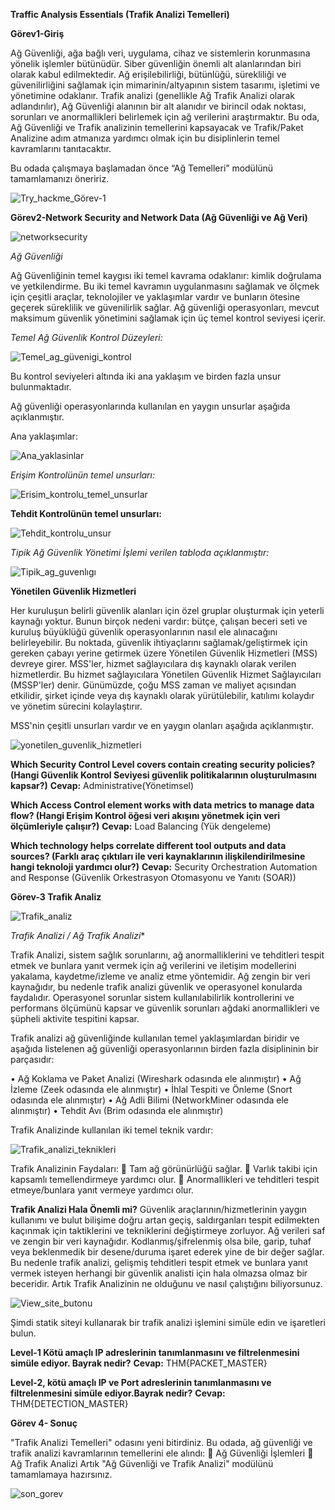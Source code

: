 **Traffic Analysis Essentials (Trafik Analizi Temelleri)**

**Görev1-Giriş**

Ağ Güvenliği, ağa bağlı veri, uygulama, cihaz ve sistemlerin korunmasına yönelik işlemler bütünüdür. 
Siber güvenliğin önemli alt alanlarından biri olarak kabul edilmektedir. 
Ağ erişilebilirliği, bütünlüğü, sürekliliği ve güvenilirliğini sağlamak için mimarinin/altyapının sistem tasarımı, işletimi ve yönetimine odaklanır.
Trafik analizi (genellikle Ağ Trafik Analizi olarak adlandırılır), Ağ Güvenliği alanının bir alt alanıdır ve birincil odak noktası, sorunları ve anormallikleri belirlemek için ağ verilerini araştırmaktır.
Bu oda, Ağ Güvenliği ve Trafik analizinin temellerini kapsayacak ve Trafik/Paket Analizine adım atmanıza yardımcı olmak için bu disiplinlerin temel kavramlarını tanıtacaktır. 

Bu odada çalışmaya başlamadan önce “Ağ Temelleri” modülünü tamamlamanızı öneririz.

![Try_hackme_Görev-1](https://github.com/user-attachments/assets/c904c7e4-cbaa-4b53-99f3-83862dc11da0)


**Görev2-Network Security and Network Data (Ağ Güvenliği ve Ağ Veri)**


![networksecurity](https://github.com/user-attachments/assets/beaa79bd-203e-429b-bc65-7647b841ce69)

*Ağ Güvenliği*

Ağ Güvenliğinin temel kaygısı iki temel kavrama odaklanır: kimlik doğrulama ve yetkilendirme. 
Bu iki temel kavramın uygulanmasını sağlamak ve ölçmek için çeşitli araçlar, teknolojiler ve yaklaşımlar vardır ve bunların ötesine geçerek süreklilik ve güvenilirlik sağlar. 
Ağ güvenliği operasyonları, mevcut maksimum güvenlik yönetimini sağlamak için üç temel kontrol seviyesi içerir.

*Temel Ağ Güvenlik Kontrol Düzeyleri:*


![Temel_ag_güvenigi_kontrol](https://github.com/user-attachments/assets/8a3a0078-04b7-41f4-a12a-f75929e49dd5)


Bu kontrol seviyeleri altında iki ana yaklaşım ve birden fazla unsur bulunmaktadır.

Ağ güvenliği operasyonlarında kullanılan en yaygın unsurlar aşağıda açıklanmıştır.

Ana yaklaşımlar:

![Ana_yaklasinlar](https://github.com/user-attachments/assets/258d17fc-e64d-4780-9a01-5e46706f5068)


*Erişim Kontrolünün temel unsurları:*


![Erisim_kontrolu_temel_unsurlar](https://github.com/user-attachments/assets/409b08bc-b909-4b5e-80fa-8dc3c2f83325)


**Tehdit Kontrolünün temel unsurları:**

![Tehdit_kontrolu_unsur](https://github.com/user-attachments/assets/f00e5b29-ac75-425e-8b14-dff4646c563d)


*Tipik Ağ Güvenlik Yönetimi İşlemi verilen tabloda açıklanmıştır:*

![Tipik_ag_guvenlıgı](https://github.com/user-attachments/assets/4389de82-455b-40b3-8bb8-99147baca952)

**Yönetilen Güvenlik Hizmetleri**

Her kuruluşun belirli güvenlik alanları için özel gruplar oluşturmak için yeterli kaynağı yoktur.
Bunun birçok nedeni vardır: bütçe, çalışan beceri seti ve kuruluş büyüklüğü güvenlik operasyonlarının nasıl ele alınacağını belirleyebilir. 
Bu noktada, güvenlik ihtiyaçlarını sağlamak/geliştirmek için gereken çabayı yerine getirmek üzere Yönetilen Güvenlik Hizmetleri (MSS) devreye girer.
MSS'ler, hizmet sağlayıcılara dış kaynaklı olarak verilen hizmetlerdir.
Bu hizmet sağlayıcılara Yönetilen Güvenlik Hizmet Sağlayıcıları (MSSP'ler) denir. 
Günümüzde, çoğu MSS zaman ve maliyet açısından etkilidir, şirket içinde veya dış kaynaklı olarak yürütülebilir, katılımı kolaydır ve yönetim sürecini kolaylaştırır. 

MSS'nin çeşitli unsurları vardır ve en yaygın olanları aşağıda açıklanmıştır.

![yonetilen_guvenlik_hizmetleri](https://github.com/user-attachments/assets/2fb11aa0-c939-4e74-a55b-4cba66007bf1)

**Which Security Control Level covers contain creating security policies? (Hangi Güvenlik Kontrol Seviyesi güvenlik politikalarının oluşturulmasını kapsar?)**
**Cevap:** Administrative(Yönetimsel)

**Which Access Control element works with data metrics to manage data flow? (Hangi Erişim Kontrol öğesi veri akışını yönetmek için veri ölçümleriyle çalışır?)**
**Cevap:** Load Balancing (Yük dengeleme)

**Which technology helps correlate different tool outputs and data sources? (Farklı araç çıktıları ile veri kaynaklarının ilişkilendirilmesine hangi teknoloji yardımcı olur?)**
**Cevap:** Security Orchestration Automation and Response (Güvenlik Orkestrasyon Otomasyonu ve Yanıtı (SOAR))

**Görev-3 Trafik Analiz**

![Trafik_analiz](https://github.com/user-attachments/assets/e96a3f28-217f-47d3-88e5-de93075c8333)

*Trafik Analizi / Ağ Trafik Analizi**

Trafik Analizi, sistem sağlık sorunlarını, ağ anormalliklerini ve tehditleri tespit etmek ve bunlara yanıt vermek için ağ verilerini ve iletişim modellerini yakalama, kaydetme/izleme ve analiz etme yöntemidir. 
Ağ zengin bir veri kaynağıdır, bu nedenle trafik analizi güvenlik ve operasyonel konularda faydalıdır.
Operasyonel sorunlar sistem kullanılabilirlik kontrollerini ve performans ölçümünü kapsar ve güvenlik sorunları ağdaki anormallikleri ve şüpheli aktivite tespitini kapsar.

Trafik analizi ağ güvenliğinde kullanılan temel yaklaşımlardan biridir ve aşağıda listelenen ağ güvenliği operasyonlarının birden fazla disiplininin bir parçasıdır:

•	Ağ Koklama ve Paket Analizi (Wireshark odasında ele alınmıştır)
•	Ağ İzleme (Zeek odasında ele alınmıştır)
•	İhlal Tespiti ve Önleme (Snort odasında ele alınmıştır)
•	Ağ Adli Bilimi (NetworkMiner odasında ele alınmıştır)
•	Tehdit Avı (Brim odasında ele alınmıştır)

Trafik Analizinde kullanılan iki temel teknik vardır:

![Trafik_analizi_teknikleri](https://github.com/user-attachments/assets/8446f3cb-8621-42e9-b48d-6f9589af3317)

Trafik Analizinin Faydaları:
	Tam ağ görünürlüğü sağlar.
	Varlık takibi için kapsamlı temellendirmeye yardımcı olur.
	Anormallikleri ve tehditleri tespit etmeye/bunlara yanıt vermeye yardımcı olur.

**Trafik Analizi Hala Önemli mi?**
Güvenlik araçlarının/hizmetlerinin yaygın kullanımı ve bulut bilişime doğru artan geçiş, saldırganları tespit edilmekten kaçınmak için taktiklerini ve tekniklerini değiştirmeye zorluyor. 
Ağ verileri saf ve zengin bir veri kaynağıdır. 
Kodlanmış/şifrelenmiş olsa bile, garip, tuhaf veya beklenmedik bir desene/duruma işaret ederek yine de bir değer sağlar. 
Bu nedenle trafik analizi, gelişmiş tehditleri tespit etmek ve bunlara yanıt vermek isteyen herhangi bir güvenlik analisti için hala olmazsa olmaz bir beceridir.
Artık Trafik Analizinin ne olduğunu ve nasıl çalıştığını biliyorsunuz.

![View_site_butonu](https://github.com/user-attachments/assets/6bd9633e-3bcc-4935-a354-f21f8d6ce9f7)

Şimdi statik siteyi kullanarak bir trafik analizi işlemini simüle edin ve işaretleri bulun.

**Level-1 Kötü amaçlı IP adreslerinin tanımlanmasını ve filtrelenmesini simüle ediyor. Bayrak nedir?**
**Cevap:** THM{PACKET_MASTER}

**Level-2, kötü amaçlı IP ve Port adreslerinin tanımlanmasını ve filtrelenmesini simüle ediyor.Bayrak nedir?**
**Cevap:** THM{DETECTION_MASTER}


**Görev 4- Sonuç**

"Trafik Analizi Temelleri" odasını yeni bitirdiniz.
Bu odada, ağ güvenliği ve trafik analizi kavramlarının temellerini ele alındı:
	Ağ Güvenliği İşlemleri
	Ağ Trafik Analizi
Artık "Ağ Güvenliği ve Trafik Analizi" modülünü tamamlamaya hazırsınız.

![son_gorev](https://github.com/user-attachments/assets/d6350480-d052-44ff-ba8c-ac9134bbb117)

